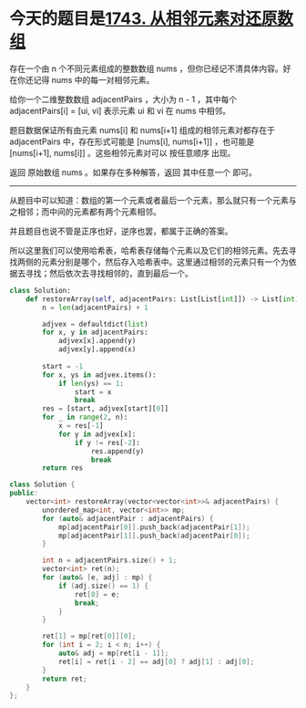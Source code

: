 # 今天的题目是[1743. 从相邻元素对还原数组](https://leetcode-cn.com/problems/restore-the-array-from-adjacent-pairs/)

存在一个由 n 个不同元素组成的整数数组 nums ，但你已经记不清具体内容。好在你还记得 nums 中的每一对相邻元素。

给你一个二维整数数组 adjacentPairs ，大小为 n - 1 ，其中每个 adjacentPairs[i] = [ui, vi] 表示元素 ui 和 vi 在 nums 中相邻。

题目数据保证所有由元素 nums[i] 和 nums[i+1] 组成的相邻元素对都存在于 adjacentPairs 中，存在形式可能是 [nums[i], nums[i+1]] ，也可能是 [nums[i+1], nums[i]] 。这些相邻元素对可以 按任意顺序 出现。

返回 原始数组 nums 。如果存在多种解答，返回 其中任意一个 即可。

---

从题目中可以知道：数组的第一个元素或者最后一个元素，那么就只有一个元素与之相邻；而中间的元素都有两个元素相邻。

并且题目也说不管是正序也好，逆序也罢，都属于正确的答案。

所以这里我们可以使用哈希表，哈希表存储每个元素以及它们的相邻元素。先去寻找两侧的元素分别是哪个，然后存入哈希表中。这里通过相邻的元素只有一个为依据去寻找；然后依次去寻找相邻的，直到最后一个。

```python
class Solution:
    def restoreArray(self, adjacentPairs: List[List[int]]) -> List[int]:
        n = len(adjacentPairs) + 1

        adjvex = defaultdict(list)
        for x, y in adjacentPairs:
            adjvex[x].append(y)
            adjvex[y].append(x)
        
        start = -1    
        for x, ys in adjvex.items():
            if len(ys) == 1:   
                start = x
                break
        res = [start, adjvex[start][0]]
        for _ in range(2, n):
            x = res[-1]
            for y in adjvex[x]:
                if y != res[-2]:
                    res.append(y)
                    break
        return res
```

```c++
class Solution {
public:
    vector<int> restoreArray(vector<vector<int>>& adjacentPairs) {
        unordered_map<int, vector<int>> mp;
        for (auto& adjacentPair : adjacentPairs) {
            mp[adjacentPair[0]].push_back(adjacentPair[1]);
            mp[adjacentPair[1]].push_back(adjacentPair[0]);
        }

        int n = adjacentPairs.size() + 1;
        vector<int> ret(n);
        for (auto& [e, adj] : mp) {
            if (adj.size() == 1) {
                ret[0] = e;
                break;
            }
        }

        ret[1] = mp[ret[0]][0];
        for (int i = 2; i < n; i++) {
            auto& adj = mp[ret[i - 1]];
            ret[i] = ret[i - 2] == adj[0] ? adj[1] : adj[0];
        }
        return ret;
    }
};
```


